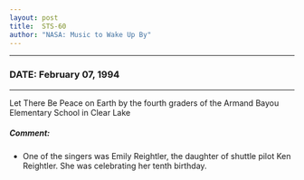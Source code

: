 ```yaml
---
layout: post
title:  STS-60
author: "NASA: Music to Wake Up By"
---
```


----
### DATE: February 07, 1994
----
Let There Be Peace on Earth by the fourth graders of the Armand Bayou Elementary School in Clear Lake

##### Comment:
* One of the singers was Emily Reightler, the daughter of shuttle pilot Ken Reightler. She was celebrating her tenth birthday.
